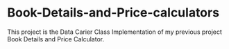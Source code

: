 # Book-Details-and-Price-calculators
This project is the Data Carier Class Implementation of my previous project Book Details and Price Calculator.

